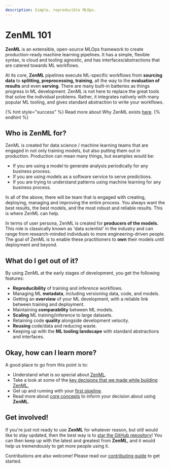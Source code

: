 ```yaml
---
description: Simple, reproducible MLOps.
---
```


# ZenML 101

**ZenML** is an extensible, open-source MLOps framework to create production-ready machine learning pipelines. It has a simple, flexible syntax, is cloud and tooling agnostic, and has interfaces/abstractions that are catered towards ML workflows.

At its core, **ZenML** pipelines execute ML-specific workflows from **sourcing data** to **splitting, preprocessing, training**, all the way to the **evaluation of results** and even **serving**. There are many built-in batteries as things progress in ML development. ZenML is not here to replace the great tools that solve the individual problems. Rather, it integrates natively with many popular ML tooling, and gives standard abstraction to write your workflows.

{% hint style="success" %}
Read more about Why ZenML exists [here](why-zenml.md).
{% endhint %}

## Who is ZenML for?

ZenML is created for data science / machine learning teams that are engaged in not only training models, but also putting them out in production. Production can mean many things, but examples would be:

* If you are using a model to generate analysis periodically for any business process.
* If you are using models as a software service to serve predictions.
* If you are trying to understand patterns using machine learning for any business process.

In all of the above, there will be team that is engaged with creating, deploying, managing and improving the entire process. You always want the best results, the best models, and the most robust and reliable results. This is where ZenML can help.

In terms of user persona, ZenML is created for **producers of the models.** This role is classically known as 'data scientist' in the industry and can range from research-minded individuals to more engineering-driven people. The goal of ZenML is to enable these practitioners to **own** their models until deployment and beyond.

## What do I get out of it?

By using ZenML at the early stages of development, you get the following features:

* **Reproducibility** of training and inference workflows.
* Managing ML **metadata**, including versioning data, code, and models.
* Getting an **overview** of your ML development, with a reliable link between training and deployment.
* Maintaining **comparability** between ML models.
* **Scaling** ML training/inference to large datasets.
* Retaining code **quality** alongside development velocity.
* **Reusing** code/data and reducing waste.
* Keeping up with the **ML tooling landscape** with standard abstractions and interfaces.

## Okay, how can I learn more?

A good place to go from this point is to:

* Understand what is so special about [ZenML](why-zenml.md).
* Take a look at some of the [key decisions that we made while building ZenML.](why/framework-design.md)
* Get up and running with your [first pipeline](https://github.com/zenml-io/zenml/tree/f912d2d512477e6ed84e839259d42cb73eeedf2b/docs/book/starter-guide/quickstart.md).
* Read more about [core concepts](core-concepts.md) to inform your decision about using **ZenML.**

## Get involved!

If you're just not ready to use **ZenML** for whatever reason, but still would like to stay updated, then the best way is to [star the GitHub repository](https://github.com/zenml-io/zenml)! You can then keep up with the latest and greatest from **ZenML**, and it would help us tremendously to get more people using it.

Contributions are also welcome! Please read our [contributing guide](../../CONTRIBUTING.md) to get started.
